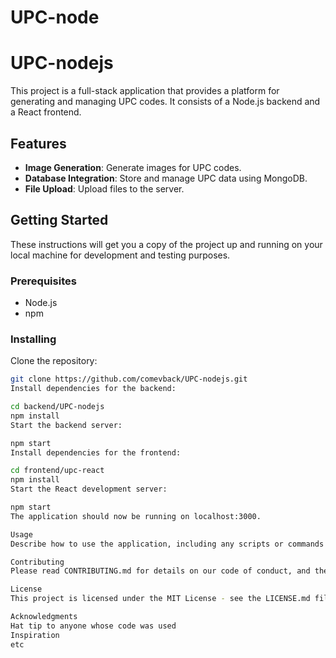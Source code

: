 # UPC-node

# UPC-nodejs

This project is a full-stack application that provides a platform for generating and managing UPC codes. It consists of a Node.js backend and a React frontend.

## Features

- **Image Generation**: Generate images for UPC codes.
- **Database Integration**: Store and manage UPC data using MongoDB.
- **File Upload**: Upload files to the server.

## Getting Started

These instructions will get you a copy of the project up and running on your local machine for development and testing purposes.

### Prerequisites

- Node.js
- npm

### Installing

Clone the repository:

```bash
git clone https://github.com/comevback/UPC-nodejs.git
Install dependencies for the backend:

cd backend/UPC-nodejs
npm install
Start the backend server:

npm start
Install dependencies for the frontend:

cd frontend/upc-react
npm install
Start the React development server:

npm start
The application should now be running on localhost:3000.

Usage
Describe how to use the application, including any scripts or commands that can be run.

Contributing
Please read CONTRIBUTING.md for details on our code of conduct, and the process for submitting pull requests to us.

License
This project is licensed under the MIT License - see the LICENSE.md file for details.

Acknowledgments
Hat tip to anyone whose code was used
Inspiration
etc
```
